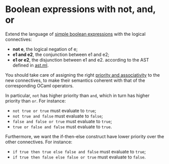 # Boolean expressions with not, and, or

Extend the language of [simple boolean expressions](../boolexpr) with the logical connectives:
- **not e**, the logical negation of e;
- **e1 and e2**, the conjunction between e1 and e2;
- **e1 or e2**, the disjunction between e1 and e2.
according to the AST defined in [ast.ml](src/ast.ml).

You should take care of assigning the right [priority and associativity](http://gallium.inria.fr/~fpottier/menhir/manual.html#sec12) 
to the new connectives, to make their semantics coherent with that of the corresponding OCaml operators. 

In particular, `not` has higher priority than `and`, which in turn has higher priority than `or`.
For instance:
- `not true or true` must evaluate to `true`;
- `not true and false` must evaluate to `false`;
- `false and false or true` must evaluate to `true`;
- `true or false and false` must evaluate to `true`.

Furthermore, we want the if-then-else construct have lower priority over the other connectives. For instance:
- `if true then true else false and false` must evaluate to `true`;
- `if true then false else false or true`  must evaluate to `false`.
